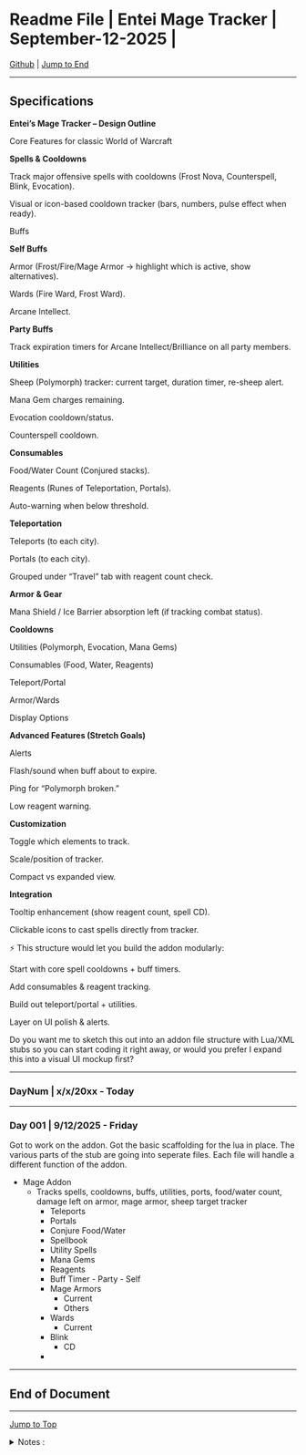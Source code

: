 <!-- markdownlint-disable MD033 -->
<!-- markdownlint-disable MD036 -->
<!-- markdownlint-disable MD041 -->
<div id="top-of-doc"></div>

# Readme File | Entei Mage Tracker | September-12-2025 |

[Github](https://github.com/popados) | [Jump to End](#end-of-doc)

---

## Specifications

**Entei’s Mage Tracker – Design Outline**

Core Features for classic World of Warcraft

**Spells & Cooldowns**

Track major offensive spells with cooldowns (Frost Nova, Counterspell, Blink, Evocation).

Visual or icon-based cooldown tracker (bars, numbers, pulse effect when ready).

Buffs

**Self Buffs**

Armor (Frost/Fire/Mage Armor → highlight which is active, show alternatives).

Wards (Fire Ward, Frost Ward).

Arcane Intellect.

**Party Buffs**

Track expiration timers for Arcane Intellect/Brilliance on all party members.

**Utilities**

Sheep (Polymorph) tracker: current target, duration timer, re-sheep alert.

Mana Gem charges remaining.

Evocation cooldown/status.

Counterspell cooldown.

**Consumables**

Food/Water Count (Conjured stacks).

Reagents (Runes of Teleportation, Portals).

Auto-warning when below threshold.

**Teleportation**

Teleports (to each city).

Portals (to each city).

Grouped under “Travel” tab with reagent count check.

**Armor & Gear**

Mana Shield / Ice Barrier absorption left (if tracking combat status).

**Cooldowns**

Utilities (Polymorph, Evocation, Mana Gems)

Consumables (Food, Water, Reagents)

Teleport/Portal

Armor/Wards

Display Options

**Advanced Features (Stretch Goals)**

Alerts

Flash/sound when buff about to expire.

Ping for “Polymorph broken.”

Low reagent warning.

**Customization**

Toggle which elements to track.

Scale/position of tracker.

Compact vs expanded view.

**Integration**

Tooltip enhancement (show reagent count, spell CD).

Clickable icons to cast spells directly from tracker.

⚡ This structure would let you build the addon modularly:

Start with core spell cooldowns + buff timers.

Add consumables & reagent tracking.

Build out teleport/portal + utilities.

Layer on UI polish & alerts.

Do you want me to sketch this out into an addon file structure with Lua/XML stubs so you can start coding it right away, or would you prefer I expand this into a visual UI mockup first?

---

### DayNum | x/x/20xx - Today

---

### Day 001 | 9/12/2025 - Friday

Got to work on the addon. Got the basic scaffolding for the lua in place. The various parts of the stub are going into seperate files. Each file will handle a different function of the addon.

- Mage Addon
  - Tracks spells, cooldowns, buffs, utilities, ports, food/water count, damage left on armor, mage armor, sheep target tracker
    - Teleports
    - Portals
    - Conjure Food/Water
    - Spellbook
    - Utility Spells
    - Mana Gems
    - Reagents
    - Buff Timer - Party - Self
    - Mage Armors
      - Current
      - Others
    - Wards
      - Current
    - Blink
      - CD
    -

---

## End of Document

---

[Jump to Top](#top-of-doc)

<div id="end-of-doc"></div>

<details>
<summary>
Notes :
</summary>
</details>
